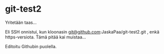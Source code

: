 # git-test2

Yritetään taas...

Eli SSH onnistui, kun kloonasin git@github.com:JaskaPaa/git-test2.git , enkä https-versiota. Tämä pitää kai muistaa...

Editoitu Githubin puolella.

